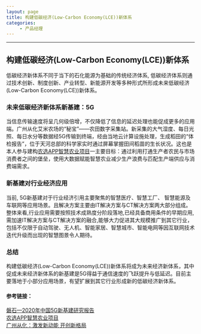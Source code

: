 ```yaml
---
layout: page
title: 构建低碳经济(Low-Carbon Economy(LCE))新体系
categories:
     - 产品经理
---
```


---

## 构建低碳经济(Low-Carbon Economy(LCE))新体系
低碳经济新体系不同于当下的石化能源为基础的传统经济体系, 低碳经济体系则通过技术创新、制度创新、产业转型、新能源开发等多种形式所形成未来低碳经济(Low-Carbon Economy(LCE))新体系。

### 未来低碳经济新体系新基建：5G
当信息传输速度将呈几何级倍增，不仅降低了信息的延迟处理也能促成更多的应用端。广州从化艾米农场的“秘宝”——农田数字采集站。新采集的大气湿度、每日光照、每日水分等数据经5G传输到终端，经由当地云计算设施处理，生成稻田的“体检报告”，位于天河总部的科学家实时通过屏幕掌握田间稻苗的生长状况。这也是本人参与建构[农选APP智慧农业项目](https://gitee.com/xwh-00/APP_team)一主要目标：通过利用打通生产者农民与市场消费者之间的堡垒，使用大数据赋能智慧农业减少生产浪费与匹配生产端供应与消费端需求。

### 新基建对行业经济应用
当前, 5G新基建对于行业经济引用主要聚焦的智慧医疗、智慧工厂、 智慧能源及车联网等应用场景。且解决方案主要由IT解决方案与CT解决方案两大部分组成。整体来看,行业应用需要按照技术成熟度分阶段落地,已经具备商用条件的早期应用,需加速IT解决方案与CT解决方案的融合,能够大力促进其大规模推广到其它行业，包括不仅限于自动驾驶、无人机、智能家居、智慧城市、智能电网等因互联网技术迭代升级而出现的智慧图景令人期待。

### 总结
构建低碳经济(Low-Carbon Economy(LCE))新体系将成为未来经济新体系，其中促成未来经济新体系的新基建是5G得益于通信速度的飞跃提升与低延迟。目前主要落地于小部分应用场景，有望扩展到其它行业形成新的低碳经济新体系。
	

#### 参考链接：  
[磐石—2020年中国5G新基建研究报告](http://report.iresearch.cn/report/202011/3682.shtml)  
[农选APP智慧农业项目](https://gitee.com/xwh-00/APP_team)  
[广州从化：激发新动能 开创新格局](https://rencai.gov.cn/index.php/Index/detail/21709)
